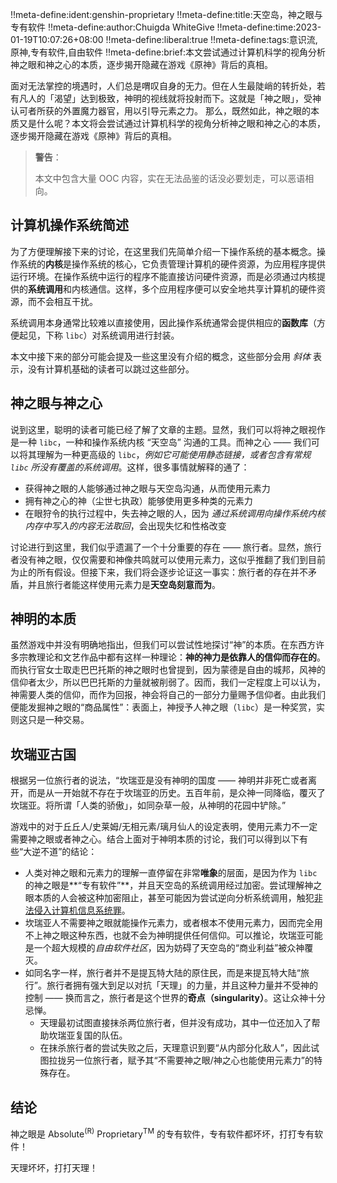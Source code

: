 !!meta-define:ident:genshin-proprietary
!!meta-define:title:天空岛，神之眼与专有软件
!!meta-define:author:Chuigda WhiteGive
!!meta-define:time:2023-01-19T10:07:26+08:00
!!meta-define:liberal:true
!!meta-define:tags:意识流,原神,专有软件,自由软件
!!meta-define:brief:本文尝试通过计算机科学的视角分析神之眼和神之心的本质，逐步揭开隐藏在游戏《原神》背后的真相。

面对无法掌控的境遇时，人们总是喟叹自身的无力。但在人生最陡峭的转折处，若有凡人的「渴望」达到极致，神明的视线就将投射而下。这就是「神之眼」，受神认可者所获的外置魔力器官，用以引导元素之力。 那么，既然如此，神之眼的本质又是什么呢？本文将会尝试通过计算机科学的视角分析神之眼和神之心的本质，逐步揭开隐藏在游戏《原神》背后的真相。

> **警告**：
>
> 本文中包含大量 OOC 内容，实在无法品鉴的话没必要划走，可以恶语相向。

## 计算机操作系统简述

为了方便理解接下来的讨论，在这里我们先简单介绍一下操作系统的基本概念。操作系统的**内核**是操作系统的核心，它负责管理计算机的硬件资源，为应用程序提供运行环境。在操作系统中运行的程序不能直接访问硬件资源，而是必须通过内核提供的**系统调用**和内核通信。这样，多个应用程序便可以安全地共享计算机的硬件资源，而不会相互干扰。

系统调用本身通常比较难以直接使用，因此操作系统通常会提供相应的**函数库**（方便起见，下称 `libc`）对系统调用进行封装。

本文中接下来的部分可能会提及一些这里没有介绍的概念，这些部分会用 *斜体* 表示，没有计算机基础的读者可以跳过这些部分。

## 神之眼与神之心

说到这里，聪明的读者可能已经了解了文章的主题。显然，我们可以将神之眼视作是一种 `libc`，一种和操作系统内核 “天空岛” 沟通的工具。而神之心 —— 我们可以将其理解为一种更高级的 `libc`，*例如它可能使用静态链接，或者包含有常规 `libc` 所没有覆盖的系统调用*。这样，很多事情就解释的通了：

- 获得神之眼的人能够通过神之眼与天空岛沟通，从而使用元素力
- 拥有神之心的神（尘世七执政）能够使用更多种类的元素力
- 在眼狩令的执行过程中，失去神之眼的人，因为 *通过系统调用向操作系统内核内存中写入的内容无法取回*，会出现失忆和性格改变

讨论进行到这里，我们似乎遗漏了一个十分重要的存在 —— 旅行者。显然，旅行者没有神之眼，仅仅需要和神像共鸣就可以使用元素力，这似乎推翻了我们到目前为止的所有假设。但接下来，我们将会逐步论证这一事实：旅行者的存在并不矛盾，并且旅行者能这样使用元素力是**天空岛刻意而为**。

## 神明的本质

虽然游戏中并没有明确地指出，但我们可以尝试性地探讨“神”的本质。在东西方许多宗教理论和文艺作品中都有这样一种理论：**神的神力是依靠人的信仰而存在的**。而执行官女士取走巴巴托斯的神之眼时也曾提到，因为蒙德是自由的城邦，风神的信仰者太少，所以巴巴托斯的力量就被削弱了。因而，我们一定程度上可以认为，神需要人类的信仰，而作为回报，神会将自己的一部分力量赐予信仰者。由此我们便能发掘神之眼的“商品属性”：表面上，神授予人神之眼（`libc`）是一种奖赏，实则这只是一种交易。

## 坎瑞亚古国

根据另一位旅行者的说法，“坎瑞亚是没有神明的国度 —— 神明并非死亡或者离开，而是从一开始就不存在于坎瑞亚的历史。五百年前，是众神一同降临，覆灭了坎瑞亚。将所谓「人类的骄傲」，如同杂草一般，从神明的花园中铲除。” 

游戏中的对于丘丘人/史莱姆/无相元素/璃月仙人的设定表明，使用元素力不一定需要神之眼或者神之心。结合上面对于神明本质的讨论，我们可以得到以下有些“大逆不道”的结论：

- 人类对神之眼和元素力的理解一直停留在非常**唯象**的层面，是因为作为 `libc` 的神之眼是**“专有软件”**，并且天空岛的系统调用经过加密。尝试理解神之眼本质的人会被这种加密阻止，甚至可能因为尝试逆向分析系统调用，触犯[非法侵入计算机信息系统罪](https://baike.baidu.com/item/非法侵入计算机信息系统罪/10458746)。 
- 坎瑞亚人不需要神之眼就能操作元素力，或者根本不使用元素力，因而完全用不上神之眼这种东西，也就不会为神明提供任何信仰。可以推论，坎瑞亚可能是一个超大规模的*自由软件社区*，因为妨碍了天空岛的“商业利益”被众神覆灭。
- 如同名字一样，旅行者并不是提瓦特大陆的原住民，而是来提瓦特大陆“旅行”。旅行者拥有强大到足以对抗「天理」的力量，并且这种力量并不受神的控制 —— 换而言之，旅行者是这个世界的**奇点（singularity）**。这让众神十分忌惮。
    - 天理最初试图直接抹杀两位旅行者，但并没有成功，其中一位还加入了帮助坎瑞亚复国的队伍。
    - 在抹杀旅行者的尝试失败之后，天理意识到要“从内部分化敌人”，因此试图拉拢另一位旅行者，赋予其“不需要神之眼/神之心也能使用元素力”的特殊存在。

## 结论

神之眼是 Absolute<sup>(R)</sup> Proprietary<sup>TM</sup> 的专有软件，专有软件都坏坏，打打专有软件！

天理坏坏，打打天理！

